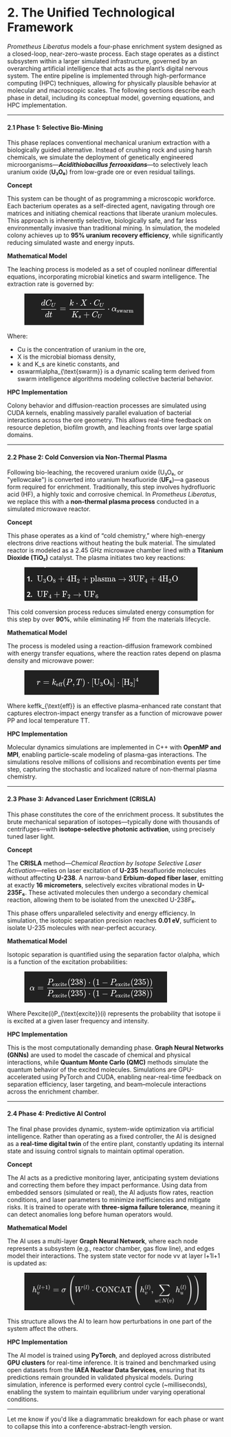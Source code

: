 # 2. The Unified Technological Framework

_Prometheus Liberatus_ models a four-phase enrichment system designed as a closed-loop, near-zero-waste process. Each stage operates as a distinct subsystem within a larger simulated infrastructure, governed by an overarching artificial intelligence that acts as the plant’s digital nervous system. The entire pipeline is implemented through high-performance computing (HPC) techniques, allowing for physically plausible behavior at molecular and macroscopic scales. The following sections describe each phase in detail, including its conceptual model, governing equations, and HPC implementation.

***

#### 2.1 Phase 1: Selective Bio-Mining

This phase replaces conventional mechanical uranium extraction with a biologically guided alternative. Instead of crushing rock and using harsh chemicals, we simulate the deployment of genetically engineered microorganisms—_**Acidithiobacillus ferrooxidans**_—to selectively leach uranium oxide (**U₃O₈**) from low-grade ore or even residual tailings.

**Concept**

This system can be thought of as programming a microscopic workforce. Each bacterium operates as a self-directed agent, navigating through ore matrices and initiating chemical reactions that liberate uranium molecules. This approach is inherently selective, biologically safe, and far less environmentally invasive than traditional mining. In simulation, the modeled colony achieves up to **95% uranium recovery efficiency**, while significantly reducing simulated waste and energy inputs.

**Mathematical Model**

The leaching process is modeled as a set of coupled nonlinear differential equations, incorporating microbial kinetics and swarm intelligence. The extraction rate is governed by:

<figure><img src="../../.gitbook/assets/image (4).png" alt=""><figcaption></figcaption></figure>

Where:

* Cu is the concentration of uranium in the ore,
* X is the microbial biomass density,
* k and K\_s are kinetic constants, and
* αswarm\alpha\_{\text{swarm\}} is a dynamic scaling term derived from swarm intelligence algorithms modeling collective bacterial behavior.

**HPC Implementation**

Colony behavior and diffusion-reaction processes are simulated using CUDA kernels, enabling massively parallel evaluation of bacterial interactions across the ore geometry. This allows real-time feedback on resource depletion, biofilm growth, and leaching fronts over large spatial domains.

***

#### 2.2 Phase 2: Cold Conversion via Non-Thermal Plasma

Following bio-leaching, the recovered uranium oxide (U₃O₈, or "yellowcake") is converted into uranium hexafluoride (**UF₆**)—a gaseous form required for enrichment. Traditionally, this step involves hydrofluoric acid (HF), a highly toxic and corrosive chemical. In _Prometheus Liberatus_, we replace this with a **non-thermal plasma process** conducted in a simulated microwave reactor.

**Concept**

This phase operates as a kind of “cold chemistry,” where high-energy electrons drive reactions without heating the bulk material. The simulated reactor is modeled as a 2.45 GHz microwave chamber lined with a **Titanium Dioxide (TiO₂)** catalyst. The plasma initiates two key reactions:

<figure><img src="../../.gitbook/assets/image (3).png" alt=""><figcaption></figcaption></figure>

This cold conversion process reduces simulated energy consumption for this step by over **90%**, while eliminating HF from the materials lifecycle.

**Mathematical Model**

The process is modeled using a reaction-diffusion framework combined with energy transfer equations, where the reaction rates depend on plasma density and microwave power:

<figure><img src="../../.gitbook/assets/image (2).png" alt=""><figcaption></figcaption></figure>

Where keffk\_{\text{eff\}} is an effective plasma-enhanced rate constant that captures electron-impact energy transfer as a function of microwave power PP and local temperature TT.

**HPC Implementation**

Molecular dynamics simulations are implemented in C++ with **OpenMP and MPI**, enabling particle-scale modeling of plasma-gas interactions. The simulations resolve millions of collisions and recombination events per time step, capturing the stochastic and localized nature of non-thermal plasma chemistry.

***

#### 2.3 Phase 3: Advanced Laser Enrichment (CRISLA)

This phase constitutes the core of the enrichment process. It substitutes the brute mechanical separation of isotopes—typically done with thousands of centrifuges—with **isotope-selective photonic activation**, using precisely tuned laser light.

**Concept**

The **CRISLA** method—_Chemical Reaction by Isotope Selective Laser Activation_—relies on laser excitation of **U-235** hexafluoride molecules without affecting **U-238**. A narrow-band **Erbium-doped fiber laser**, emitting at exactly **16 micrometers**, selectively excites vibrational modes in **U-235F₆**. These activated molecules then undergo a secondary chemical reaction, allowing them to be isolated from the unexcited U-238F₆.

This phase offers unparalleled selectivity and energy efficiency. In simulation, the isotopic separation precision reaches **0.01 eV**, sufficient to isolate U-235 molecules with near-perfect accuracy.

**Mathematical Model**

Isotopic separation is quantified using the separation factor α\alpha, which is a function of the excitation probabilities:

<figure><img src="../../.gitbook/assets/image (1).png" alt=""><figcaption></figcaption></figure>

Where Pexcite(i)P\_{\text{excite\}}(i) represents the probability that isotope ii is excited at a given laser frequency and intensity.

**HPC Implementation**

This is the most computationally demanding phase. **Graph Neural Networks (GNNs)** are used to model the cascade of chemical and physical interactions, while **Quantum Monte Carlo (QMC)** methods simulate the quantum behavior of the excited molecules. Simulations are GPU-accelerated using PyTorch and CUDA, enabling near-real-time feedback on separation efficiency, laser targeting, and beam–molecule interactions across the enrichment chamber.

***

#### 2.4 Phase 4: Predictive AI Control

The final phase provides dynamic, system-wide optimization via artificial intelligence. Rather than operating as a fixed controller, the AI is designed as a **real-time digital twin** of the entire plant, constantly updating its internal state and issuing control signals to maintain optimal operation.

**Concept**

The AI acts as a predictive monitoring layer, anticipating system deviations and correcting them before they impact performance. Using data from embedded sensors (simulated or real), the AI adjusts flow rates, reaction conditions, and laser parameters to minimize inefficiencies and mitigate risks. It is trained to operate with **three-sigma failure tolerance**, meaning it can detect anomalies long before human operators would.

**Mathematical Model**

The AI uses a multi-layer **Graph Neural Network**, where each node represents a subsystem (e.g., reactor chamber, gas flow line), and edges model their interactions. The system state vector for node vv at layer l+1l+1 is updated as:

<figure><img src="../../.gitbook/assets/image.png" alt=""><figcaption></figcaption></figure>

This structure allows the AI to learn how perturbations in one part of the system affect the others.

**HPC Implementation**

The AI model is trained using **PyTorch**, and deployed across distributed **GPU clusters** for real-time inference. It is trained and benchmarked using open datasets from the **IAEA Nuclear Data Services**, ensuring that its predictions remain grounded in validated physical models. During simulation, inference is performed every control cycle (\~milliseconds), enabling the system to maintain equilibrium under varying operational conditions.

***

Let me know if you'd like a diagrammatic breakdown for each phase or want to collapse this into a conference-abstract-length version.
